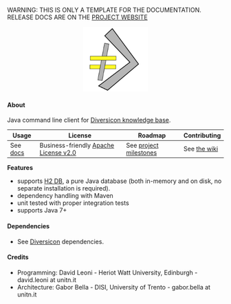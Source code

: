 
<p class="josman-to-strip">
WARNING: THIS IS ONLY A TEMPLATE FOR THE DOCUMENTATION. <br/>
RELEASE DOCS ARE ON THE <a href="http://davidleoni.github.io/divercli/" target="_blank">PROJECT WEBSITE</a>
</p>

<p class="josman-to-strip" align="center">
<img alt="DiverCLI" src="docs/img/divercli-200px.png" width="150px">
<br/>
</p>



#### About

Java command line client for <a href="https://github.com/DavidLeoni/diversicon" target="_blank">Diversicon knowledge base</a>. 


|**Usage**|**License**|**Roadmap**|**Contributing**|
|-----------|---------|-----------|----------------|
| See [docs](docs) |Business-friendly [Apache License v2.0](LICENSE.txt) | See [project milestones](../../milestones) | See [the wiki](../../wiki)|

**Features**
  
  * supports <a href="http://www.h2database.com/html/main.html" target="_blank">H2 DB</a>, a pure Java database (both in-memory and on disk, no separate installation is required).
  * dependency handling with Maven    
  * unit tested with proper integration tests    
  * supports Java 7+


#### Dependencies

* See <a href="https://github.com/DavidLeoni/diversicon" target="_blank">Diversicon</a> dependencies. 


#### Credits

* Programming:  David Leoni - Heriot Watt University, Edinburgh - david.leoni at unitn.it
* Architecture: Gabor Bella - DISI, University of Trento -  gabor.bella at unitn.it
